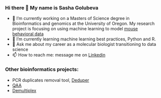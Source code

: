 ### Hi there 👋 My name is Sasha Golubeva

- 🔭 I’m currently working on a Masters of Science degree in Bioinformatics and genomics at the University of Oregon. My research project is focusing on using machine learning to model [mouse behavioral data](https://github.com/sgolubeva/ml_hmm_mice)
- 🌱 I’m currently learning machine learning best practices, Python and R.
- 💬 Ask me about my career as a molecular biologist transitioning to data science
- 📫 How to reach me: message me on [Linkedin](https://www.linkedin.com/in/sasha-golubeva-93b4b4106/)

### Other bioinformatics projects:

- PCR duplicates removal tool, [Deduper](https://github.com/sgolubeva/Deduper-sgolubeva)
- [QAA](https://github.com/sgolubeva/QAA)
- [Demultiplex](https://github.com/sgolubeva/Demultiplex)
